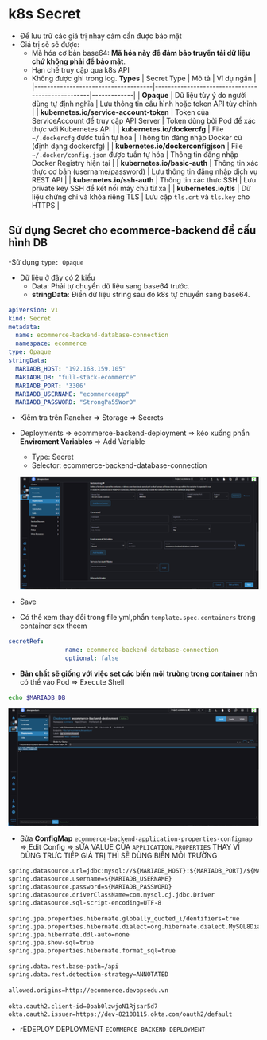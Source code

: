 # k8s Secret

- Để lưu trữ các giá trị nhạy cảm cần được bảo mật
- Giá trị sẽ sẽ được:
  - Mã hóa cơ bản base64: **Mã hóa này để đảm bảo truyền tải dữ liệu chứ không phải để bảo mật**.
  - Hạn chế truy cập qua k8s API
  - Không được ghi trong log.
**Types**
| Secret Type                          | Mô tả                                           | Ví dụ ngắn |
|-------------------------------------|--------------------------------------------------|-------------|
| **Opaque**                          | Dữ liệu tùy ý do người dùng tự định nghĩa       | Lưu thông tin cấu hình hoặc token API tùy chỉnh |
| **kubernetes.io/service-account-token** | Token của ServiceAccount để truy cập API Server | Token dùng bởi Pod để xác thực với Kubernetes API |
| **kubernetes.io/dockercfg**         | File `~/.dockercfg` được tuần tự hóa            | Thông tin đăng nhập Docker cũ (định dạng dockercfg) |
| **kubernetes.io/dockerconfigjson**  | File `~/.docker/config.json` được tuần tự hóa   | Thông tin đăng nhập Docker Registry hiện tại |
| **kubernetes.io/basic-auth**        | Thông tin xác thực cơ bản (username/password)   | Lưu thông tin đăng nhập dịch vụ REST API |
| **kubernetes.io/ssh-auth**          | Thông tin xác thực SSH                         | Lưu private key SSH để kết nối máy chủ từ xa |
| **kubernetes.io/tls**               | Dữ liệu chứng chỉ và khóa riêng TLS             | Lưu cặp `tls.crt` và `tls.key` cho HTTPS |

## Sử dụng Secret  cho ecommerce-backend để cấu hình DB

-Sử dụng `type: Opaque`

- Dữ liệu ở đây có 2 kiểu
  - Data: Phải tự chuyển dữ liệu sang base64 trước.
  - **stringData**: Điền dữ liệu string sau đó k8s tự chuyển sang base64.

```yml
apiVersion: v1
kind: Secret
metadata:
  name: ecommerce-backend-database-connection
  namespace: ecommerce
type: Opaque
stringData:
  MARIADB_HOST: "192.168.159.105"
  MARIADB_DB: "full-stack-ecommerce"
  MARIADB_PORT: '3306'
  MARIADB_USERNAME: "ecommerceapp"
  MARIADB_PASSWORD: "StrongPa55WorD"
```

- Kiểm tra trên Rancher => Storage => Secrets
- Deployments => ecommerce-backend-deployment => kéo xuống phần **Enviroment Variables** => Add Variable
  - Type: Secret
  - Selector: ecommerce-backend-database-connection

  ![](./images/1.png)
  
- Save
- Có thể xem thay đổi trong file yml,phần `template.spec.containers` trong container sex theem

```yml
secretRef:
                name: ecommerce-backend-database-connection
                optional: false
```

- **Bản chất sẽ giống với việc set các biến môi trường trong container** nên có thể vào Pod => Execute Shell

```sh
echo $MARIADB_DB
```

![](./images/2.png)

- Sửa **ConfigMap** `ecommerce-backend-application-properties-configmap` => Edit Config => sỬA VALUE CỦA `APPLICATION.PROPERTIES` THAY VÌ DÙNG TRƯC TIẾP GIÁ TRỊ THÌ SẼ DÙNG BIẾN MÔI TRƯỜNG

```APPLICATION.PROPERTIES
spring.datasource.url=jdbc:mysql://${MARIADB_HOST}:${MARIADB_PORT}/${MARIADB_DB}
spring.datasource.username=${MARIADB_USERNAME}
spring.datasource.password=${MARIADB_PASSWORD}
spring.datasource.driverClassName=com.mysql.cj.jdbc.Driver
spring.datasource.sql-script-encoding=UTF-8

spring.jpa.properties.hibernate.globally_quoted_i/dentifiers=true
spring.jpa.properties.hibernate.dialect=org.hibernate.dialect.MySQL8Dialect
spring.jpa.hibernate.ddl-auto=none
spring.jpa.show-sql=true
spring.jpa.properties.hibernate.format_sql=true

spring.data.rest.base-path=/api
spring.data.rest.detection-strategy=ANNOTATED

allowed.origins=http://ecommerce.devopsedu.vn

okta.oauth2.client-id=0oab0lzwjoN1Rjsar5d7
okta.oauth2.issuer=https://dev-82108115.okta.com/oauth2/default
```

- rEDEPLOY DEPLOYMENT `ECOMMERCE-BACKEND-DEPLOYMENT`
